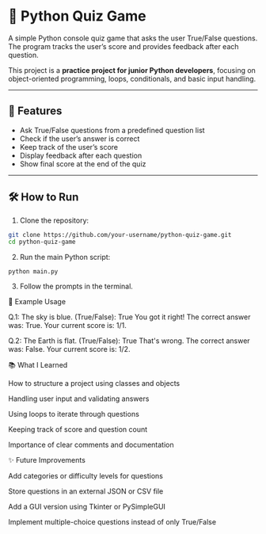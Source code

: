 # 📝 Python Quiz Game

A simple Python console quiz game that asks the user True/False questions.  
The program tracks the user’s score and provides feedback after each question.

This project is a **practice project for junior Python developers**, focusing on object-oriented programming, loops, conditionals, and basic input handling.

---

## 🚀 Features
- Ask True/False questions from a predefined question list  
- Check if the user’s answer is correct  
- Keep track of the user’s score  
- Display feedback after each question  
- Show final score at the end of the quiz  

---

## 🛠️ How to Run
1. Clone the repository:

```bash
git clone https://github.com/your-username/python-quiz-game.git
cd python-quiz-game
```
2. Run the main Python script:
```
python main.py
```
3. Follow the prompts in the terminal.

📖 Example Usage

Q.1: The sky is blue. (True/False): True
You got it right!
The correct answer was: True.
Your current score is: 1/1.

Q.2: The Earth is flat. (True/False): True
That's wrong.
The correct answer was: False.
Your current score is: 1/2.

📚 What I Learned

How to structure a project using classes and objects

Handling user input and validating answers

Using loops to iterate through questions

Keeping track of score and question count

Importance of clear comments and documentation

✨ Future Improvements

Add categories or difficulty levels for questions

Store questions in an external JSON or CSV file

Add a GUI version using Tkinter or PySimpleGUI

Implement multiple-choice questions instead of only True/False

